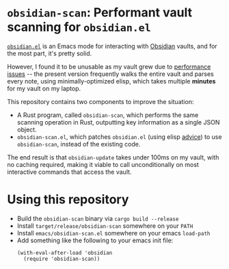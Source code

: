 # `obsidian-scan`: Performant vault scanning for `obsidian.el`

[`obsidian.el`][obsidianel] is an Emacs mode for interacting with [Obsidian][obsidian] vaults, and for the most part, it's pretty solid.

However, I found it to be unusable as my vault grew due to [performance issues][slow] -- the present version frequently walks the entire vault and parses every note, using minimally-optimized elisp, which takes multiple **minutes** for my vault on my laptop.

This repository contains two components to improve the situation:

- A Rust program, called `obsidian-scan`, which performs the same scanning operation in Rust, outputting key information as a single JSON object.
- `obsidian-scan.el`, which patches `obsidian.el` (using elisp [advice][advice]) to use `obsidian-scan`, instead of the existing code.

The end result is that `obsidian-update` takes under 100ms on my vault, with no caching required, making it viable to call unconditionally on most interactive commands that access the vault.

# Using this repository

- Build the `obsidian-scan` binary via `cargo build --release`
- Install `target/release/obsidian-scan` somewhere on your `PATH`
- Install `emacs/obsidian-scan.el` somewhere on your emacs `load-path`
- Add something like the following to your emacs init file:
  ```elisp
  (with-eval-after-load 'obsidian
    (require 'obsidian-scan))
  ```

[obsidian]: https://obsidian.md/
[obsidianel]: https://github.com/licht1stein/obsidian.el
[slow]: https://github.com/licht1stein/obsidian.el/issues/39
[advice]: https://www.gnu.org/software/emacs/manual/html_node/elisp/Advising-Functions.html
